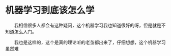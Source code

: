 # 机器学习到底该怎么学

&emsp;&emsp;我相信很多人都会有这种疑问，这个机器学习我也知道很好的呀，但是就是不知道怎么入门。

&emsp;&emsp;我也是这样的，这个是真的理论听的老茧都出来了，仔细想想，这个机器学习虽然难

&emsp;&emsp;